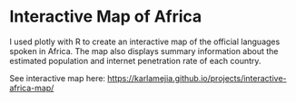 # Interactive Map of Africa
I used plotly with R to create an interactive map of the official languages spoken in Africa. The map also displays summary information about the estimated population and internet penetration rate of each country.

See interactive map here: https://karlamejia.github.io/projects/interactive-africa-map/
